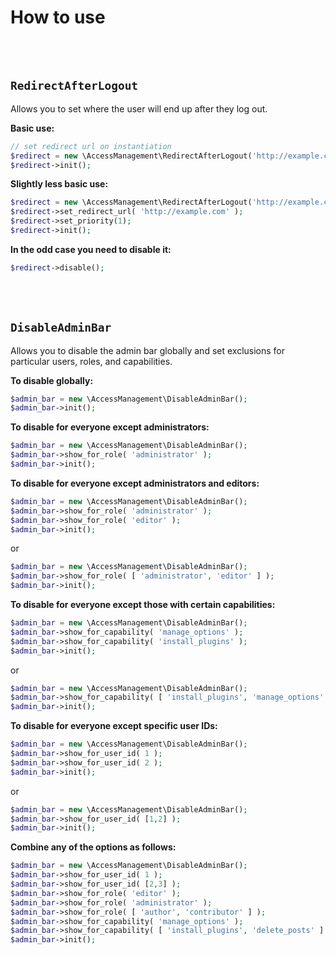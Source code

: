 # How to use

<br>
<br>

## `RedirectAfterLogout`

Allows you to set where the user will end up after they log out. 

**Basic use:**

```php
// set redirect url on instantiation
$redirect = new \AccessManagement\RedirectAfterLogout('http://example.com/');
$redirect->init();
```

**Slightly less basic use:**

```php
$redirect = new \AccessManagement\RedirectAfterLogout('http://example.com/');
$redirect->set_redirect_url( 'http://example.com' );
$redirect->set_priority(1);
$redirect->init();
```

**In the odd case you need to disable it:**

```php
$redirect->disable();
```

<br>
<br>

## `DisableAdminBar`

Allows you to disable the admin bar globally and set exclusions for particular users, roles, and capabilities. 

**To disable globally:**

```php
$admin_bar = new \AccessManagement\DisableAdminBar();
$admin_bar->init();
```

**To disable for everyone except administrators:**

```php
$admin_bar = new \AccessManagement\DisableAdminBar();
$admin_bar->show_for_role( 'administrator' );
$admin_bar->init();
```

**To disable for everyone except administrators and editors:**

```php
$admin_bar = new \AccessManagement\DisableAdminBar();
$admin_bar->show_for_role( 'administrator' );
$admin_bar->show_for_role( 'editor' );
$admin_bar->init();
```

or

```php
$admin_bar = new \AccessManagement\DisableAdminBar();
$admin_bar->show_for_role( [ 'administrator', 'editor' ] );
$admin_bar->init();
```

**To disable for everyone except those with certain capabilities:**

```php
$admin_bar = new \AccessManagement\DisableAdminBar();
$admin_bar->show_for_capability( 'manage_options' );
$admin_bar->show_for_capability( 'install_plugins' );
$admin_bar->init();
```

or 

```php
$admin_bar = new \AccessManagement\DisableAdminBar();
$admin_bar->show_for_capability( [ 'install_plugins', 'manage_options' ] );
$admin_bar->init();
```

**To disable for everyone except specific user IDs:**

```php
$admin_bar = new \AccessManagement\DisableAdminBar();
$admin_bar->show_for_user_id( 1 );
$admin_bar->show_for_user_id( 2 );
$admin_bar->init();
```

or

```php
$admin_bar = new \AccessManagement\DisableAdminBar();
$admin_bar->show_for_user_id( [1,2] );
$admin_bar->init();
```

**Combine any of the options as follows:**

```php
$admin_bar = new \AccessManagement\DisableAdminBar();
$admin_bar->show_for_user_id( 1 );
$admin_bar->show_for_user_id( [2,3] );
$admin_bar->show_for_role( 'editor' );
$admin_bar->show_for_role( 'administrator' );
$admin_bar->show_for_role( [ 'author', 'contributor' ] );
$admin_bar->show_for_capability( 'manage_options' );
$admin_bar->show_for_capability( [ 'install_plugins', 'delete_posts' ] );
$admin_bar->init();
```